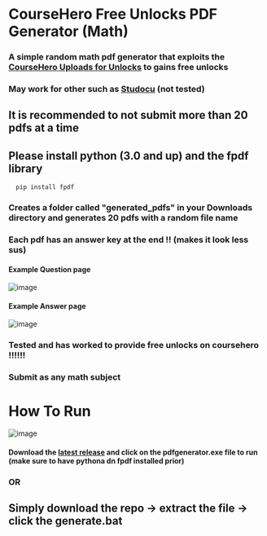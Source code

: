 # CourseHero Free Unlocks PDF Generator (Math)
### A simple random math pdf generator that exploits the [CourseHero Uploads for Unlocks](https://www.coursehero.com/upload/) to gains free unlocks
### May work for other such as [Studocu](https://www.studocu.com/en-us/home) (not tested)
## It is recommended to not submit more than 20 pdfs at a time 

## Please install python (3.0 and up) and the fpdf library
      pip install fpdf

### Creates a folder called "generated_pdfs" in your Downloads directory and generates 20 pdfs with a random file name
### Each pdf has an answer key at the end ‼️ (makes it look less sus)

#### Example Question page
![image](https://github.com/sankeer-28/CH-PDF-GEN/assets/112449287/80ae697b-43ff-4460-83f3-67e5de8e278c)
#### Example Answer page
![image](https://github.com/sankeer-28/CH-PDF-GEN/assets/112449287/6b6d684f-7cd7-4c80-839e-488d805e04f7)


### Tested and has worked to provide free unlocks on coursehero ‼️‼️‼️
### Submit as any math subject
# How To Run
![image](https://github.com/sankeer-28/Math-PDF-Generator/assets/112449287/4ce3c110-eb71-4130-92a1-ed7c90b0e889)

#### Download the [latest release](https://github.com/sankeer-28/Math-PDF-Generator/releases/tag/EXE) and click on the pdfgenerator.exe file to run (make sure to have pythona dn fpdf installed prior)
### OR
## Simply download the repo -> extract the file -> click the generate.bat

